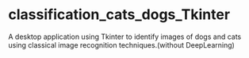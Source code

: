 # classification_cats_dogs_Tkinter
A desktop application using Tkinter to identify images of dogs and cats using classical image recognition techniques.(without DeepLearning)
